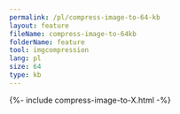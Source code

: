 ```yaml
---
permalink: /pl/compress-image-to-64-kb
layout: feature
fileName: compress-image-to-64kb
folderName: feature
tool: imgcompression
lang: pl
size: 64
type: kb
---
```


{%- include compress-image-to-X.html -%}

